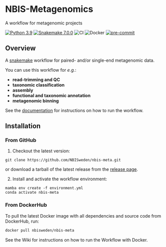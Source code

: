# NBIS-Metagenomics
A workflow for metagenomic projects

[![Python 3.9](https://img.shields.io/badge/python-3.9-brightgreen.svg)](https://www.python.org/downloads/release/python-390/)
[![Snakemake 7.0.0](https://img.shields.io/badge/snakemake-7.0.0-brightgreen.svg)](https://img.shields.io/badge/snakemake-7.0.0)
![CI](https://github.com/NBISweden/nbis-meta/workflows/CI/badge.svg?branch=main)
![Docker](https://img.shields.io/docker/pulls/nbisweden/nbis-meta)
[![pre-commit](https://img.shields.io/badge/pre--commit-enabled-brightgreen?logo=pre-commit&logoColor=white)](https://github.com/pre-commit/pre-commit)

## Overview
A [snakemake](http://snakemake.readthedocs.io/en/stable/) workflow for
paired- and/or single-end metagenomic data.

You can use this workflow for _e.g._:

- **read-trimming and QC**
- **taxonomic classification**
- **assembly**
- **functional and taxonomic annotation**
- **metagenomic binning**

See the [documentation](https://nbis-metagenomic-workflow.readthedocs.io/en/latest/#) for
instructions on how to run the workflow.

## Installation

### From GitHub
1. Checkout the latest version:

```
git clone https://github.com/NBISweden/nbis-meta.git
```

or download a tarball of the latest release from the [release page](https://github.com/NBISweden/nbis-meta/releases).

2. Install and activate the workflow environment:

```
mamba env create -f environment.yml
conda activate nbis-meta
```

### From DockerHub

To pull the latest Docker image with all dependencies and source code from
DockerHub, run:

```bash
docker pull nbisweden/nbis-meta
```

See the Wiki for instructions on how to run the Workflow with Docker.
